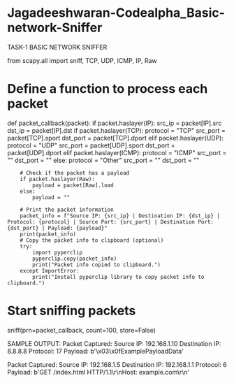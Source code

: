 # Jagadeeshwaran-Codealpha_Basic-network-Sniffer

TASK-1 BASIC NETWORK SNIFFER
          
from scapy.all import sniff, TCP, UDP, ICMP, IP, Raw

# Define a function to process each packet
def packet_callback(packet):
    if packet.haslayer(IP):
        src_ip = packet[IP].src
        dst_ip = packet[IP].dst
        if packet.haslayer(TCP):
            protocol = "TCP"
            src_port = packet[TCP].sport
            dst_port = packet[TCP].dport
        elif packet.haslayer(UDP):
            protocol = "UDP"
            src_port = packet[UDP].sport
            dst_port = packet[UDP].dport
        elif packet.haslayer(ICMP):
            protocol = "ICMP"
            src_port = ""
            dst_port = ""
        else:
            protocol = "Other"
            src_port = ""
            dst_port = ""

        # Check if the packet has a payload
        if packet.haslayer(Raw):
            payload = packet[Raw].load
        else:
            payload = ""

        # Print the packet information
        packet_info = f"Source IP: {src_ip} | Destination IP: {dst_ip} | Protocol: {protocol} | Source Port: {src_port} | Destination Port: {dst_port} | Payload: {payload}"
        print(packet_info)
        # Copy the packet info to clipboard (optional)
        try:
            import pyperclip
            pyperclip.copy(packet_info)
            print("Packet info copied to clipboard.")
        except ImportError:
            print("Install pyperclip library to copy packet info to clipboard.")

# Start sniffing packets
sniff(prn=packet_callback, count=100, store=False)



SAMPLE OUTPUT:
Packet Captured:
Source IP: 192.168.1.10
Destination IP: 8.8.8.8
Protocol: 17
Payload: b'\x03\x0fExamplePayloadData'

Packet Captured:
Source IP: 192.168.1.5
Destination IP: 192.168.1.1
Protocol: 6
Payload: b'GET /index.html HTTP/1.1\r\nHost: example.com\r\n'
